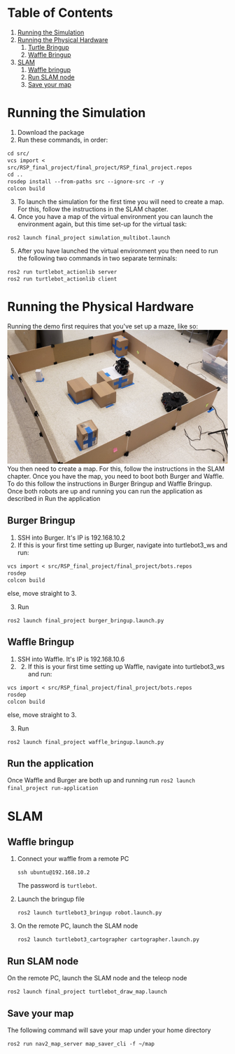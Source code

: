 # Table of Contents
1.  [Running the Simulation](#org2202a9d)
2.  [Running the Physical Hardware](#org2202b9d)
    1.  [Turtle Bringup](#org2202c9d)
    2.  [Waffle Bringup](#org2202d9d)
3.  [SLAM](#org643380c)
    1.  [Waffle bringup](#org56eff83)
    2.  [Run SLAM node](#orgbb19ce0)
    3.  [Save your map](#org2202e9d)

<a id="org2202a9d"></a>
# Running the Simulation

1. Download the package
2. Run these commands, in order:
```
cd src/
vcs import < src/RSP_final_project/final_project/RSP_final_project.repos
cd ..
rosdep install --from-paths src --ignore-src -r -y
colcon build
```
3. To launch the simulation for the first time you will need to create a map. For this, follow the instructions in the SLAM chapter.
4. Once you have a map of the virtual environment you can launch the environment again, but this time set-up for the virtual task:
```
ros2 launch final_project simulation_multibot.launch
```
5. After you have launched the virtual environment you then need to run the following two commands in two separate terminals:
```
ros2 run turtlebot_actionlib server
ros2 run turtlebot_actionlib client
```

<a id="org2202a9d"></a>

<a id="org2202b9d"></a>
# Running the Physical Hardware
Running the demo first requires that you've set up a maze, like so:
![Image of the Turtlebot Teaming Maze setup](/docs/Maze_Setup.jpg)
You then need to create a map. For this, follow the instructions in the SLAM chapter.
Once you have the map, you need to boot both Burger and Waffle. To do this follow the instructions in Burger Bringup and Waffle Bringup.
Once both robots are up and running you can run the application as described in Run the application

<a id="org2202c9d"></a>
## Burger Bringup
1. SSH into Burger. It's IP is 192.168.10.2
2. If this is your first time setting up Burger, navigate into turtlebot3_ws and run:
```
vcs import < src/RSP_final_project/final_project/bots.repos
rosdep
colcon build
```
else, move straight to 3.

3. Run
```
ros2 launch final_project burger_bringup.launch.py
```
<a id="org2202c9d"></a>

<a id="org2202d9d"></a>
## Waffle Bringup
1. SSH into Waffle. It's IP is 192.168.10.6
2. 2. If this is your first time setting up Waffle, navigate into turtlebot3_ws and run:
```
vcs import < src/RSP_final_project/final_project/bots.repos
rosdep
colcon build
```
else, move straight to 3.

3. Run
```
ros2 launch final_project waffle_bringup.launch.py
```
<a id="org2202d9d"></a>

## Run the application
Once Waffle and Burger are both up and running run `ros2 launch final_project run-application`

<a id="org2202b9d"></a>


<a id="org643380c"></a>

# SLAM

<a id="org56eff83"></a>

## Waffle bringup

1.  Connect your waffle from a remote PC
    
        ssh ubuntu@192.168.10.2
    
    The password is `turtlebot`.
2.  Launch the bringup file
    
        ros2 launch turtlebot3_bringup robot.launch.py
3.  On the remote PC, launch the SLAM node
    
        ros2 launch turtlebot3_cartographer cartographer.launch.py


<a id="orgbb19ce0"></a>

## Run SLAM node

On the remote PC, launch the SLAM node and the teleop node

    ros2 launch final_project turtlebot_draw_map.launch


<a id="org2202e9d"></a>

## Save your map

The following command will save your map under your home directory

    ros2 run nav2_map_server map_saver_cli -f ~/map

